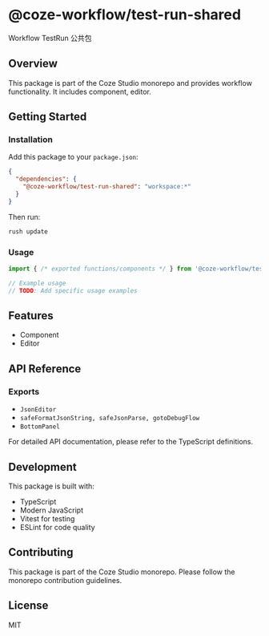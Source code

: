# @coze-workflow/test-run-shared

Workflow TestRun 公共包

## Overview

This package is part of the Coze Studio monorepo and provides workflow functionality. It includes component, editor.

## Getting Started

### Installation

Add this package to your `package.json`:

```json
{
  "dependencies": {
    "@coze-workflow/test-run-shared": "workspace:*"
  }
}
```

Then run:

```bash
rush update
```

### Usage

```typescript
import { /* exported functions/components */ } from '@coze-workflow/test-run-shared';

// Example usage
// TODO: Add specific usage examples
```

## Features

- Component
- Editor

## API Reference

### Exports

- `JsonEditor`
- `safeFormatJsonString, safeJsonParse, gotoDebugFlow`
- `BottomPanel`


For detailed API documentation, please refer to the TypeScript definitions.

## Development

This package is built with:

- TypeScript
- Modern JavaScript
- Vitest for testing
- ESLint for code quality

## Contributing

This package is part of the Coze Studio monorepo. Please follow the monorepo contribution guidelines.

## License

MIT
